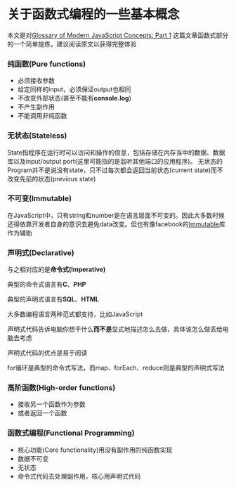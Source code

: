 # 关于函数式编程的一些基本概念

本文是对[Glossary of Modern JavaScript Concepts: Part 1](https://auth0.com/blog/glossary-of-modern-javascript-concepts/) 这篇文章函数式部分的一个简单提炼，建议阅读原文以获得完整体验

### 纯函数(Pure functions)
  - 必须接收参数
  - 给定同样的input，必须保证output也相同
  - 不改变外部状态(甚至不能有**console.log**)
  - 不产生副作用
  - 不能调用非纯函数

### 无状态(Stateless)
State指程序在运行时可以访问和操作的信息，包括存储在内存当中的数据、数据库以及input/output port(这里可能指的是监听其他端口的应用程序)。
无状态的Program并不是说没有state，只不过每次都会返回当前状态(current state)而不改变先前的状态(previous state)

### 不可变(Immutable)
在JavaScript中，只有string和number是在语言层面不可变的。因此大多数时候还得依靠开发者自身的意识去避免data改变。但也有像facebook的[Immutable](https://facebook.github.io/immutable-js/)库作为辅助

### 声明式(Declarative)
与之相对应的是**命令式(Imperative)**

典型的命令式语言有**C**、**PHP**

典型的声明式语言有**SQL**、**HTML**

大多数编程语言两种范式都支持，比如JavaScript

声明式代码告诉电脑你想干什么**而不是**显式地描述怎么去做，具体该怎么做丢给电脑去考虑

声明式代码的优点是易于阅读

for循环是典型的命令式写法，而map、forEach、reduce则是典型的声明式写法

### 高阶函数(High-order functions)
  - 接收另一个函数作为参数
  - 或者返回一个函数

### 函数式编程(Functional Programming)
  - 核心功能(Core functionality)用没有副作用的纯函数实现
  - 数据不可变
  - 无状态
  - 命令式代码去处理副作用，核心用声明式代码




